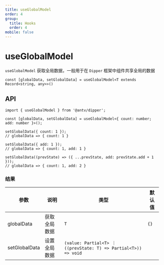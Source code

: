 ```yaml
---
title: useGlobalModel
order: 4
group:
  title: Hooks
  order: 4
mobile: false
---
```


# useGlobalModel

`useGlobalModel` 获取全局数据，一般用于在 `Dipper` 框架中组件共享全局的数据

```tsx pure
const [globalData, setGlobalData] = useGlobalModel<T extends Record<string, any>>()
```

## API

```tsx pure
import { useGlobalModel } from '@antv/dipper';

const [globalData, setGlobalData] = useGlobalModel<{ count: number; add: number }>();

setGlobalData({ count: 1 });
// globalData => { count: 1 }

setGlobalData({ add: 1 });
// globalData => { count: 1, add: 1 }

setGlobalData((prevState) => ({ ...prevState, add: prevState.add + 1 }));
// globalData => { count: 1, add: 2 }
```

### 结果

| 参数 | 说明 | 类型 | 默认值 |
| --- | --- | --- | --- |
| globalData | 获取全局数据 | `T` | `{}` |
| setGlobalData | 设置全局数据 | `(value: Partial<T> ｜ ((prevState: T) => Partial<T>)) => void` |

